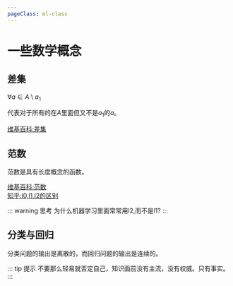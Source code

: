 ```yaml
---
pageClass: ml-class
---
```


# 一些数学概念

## 差集
$\forall a \in A$ \ $a_1$

代表对于所有的在$A$里面但又不是$a_1$的$a$。

[维基百科:差集](https://zh.wikipedia.org/wiki/%E8%A1%A5%E9%9B%86)

## 范数
范数是具有长度概念的函数。

[维基百科:范数](https://zh.wikipedia.org/wiki/%E8%8C%83%E6%95%B0)<br/>
[知乎:l0,l1,l2的区别](https://www.zhihu.com/question/20473040)<br/>

::: warning 思考
为什么机器学习里面常常用l2,而不是l1? 
:::

## 分类与回归
分类问题的输出是离散的，而回归问题的输出是连续的。

::: tip 提示
不要那么轻易就否定自己，知识面前没有主流，没有权威。只有事实。
:::